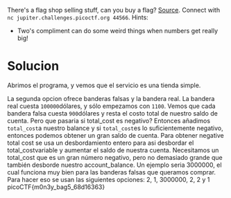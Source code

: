 There's a flag shop selling stuff, can you buy a flag? [Source](https://jupiter.challenges.picoctf.org/static/dd28f0987f28c894f35d5d48564c3402/store.c). Connect with `nc jupiter.challenges.picoctf.org 44566`.
Hints:
- Two's compliment can do some weird things when numbers get really big!
# Solucion
Abrimos el programa, y vemos que el servicio es una tienda simple. 

La segunda opcion ofrece banderas falsas y la bandera real. La bandera real cuesta `100000`dólares, y sólo empezamos con `1100`. Vemos que cada bandera falsa cuesta `900`dólares y resta el costo total de nuestro saldo de cuenta. Pero que pasaria si total_cost es negativo? Entonces añadimos `total_cost`a nuestro balance y si `total_cost`es lo suficientemente negativo, entonces podemos obtener un gran saldo de cuenta. Para obtener negative total cost se usa un desbordamiento entero para asi desbordar el total_costvariable y aumentar el saldo de nuestra cuenta. Necesitamos un total_cost que es un gran número negativo, pero no demasiado grande que también desborde nuestro account_balance. Un ejemplo seria 3000000, el cual funciona muy bien para las banderas falsas que queramos comprar.
Para hacer eso se usan las siguientes opciones:  2, 1, 3000000, 2, 2 y 1
picoCTF{m0n3y_bag5_68d16363}